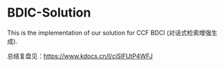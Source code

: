 # BDIC-Solution
This is the implementation of our solution for CCF BDCI (对话式检索增强生成).


总结复盘见：https://www.kdocs.cn/l/cjSlFUtP4WFJ
